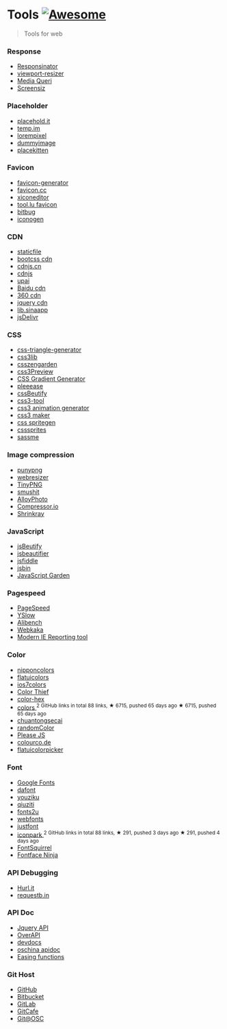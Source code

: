 <h1>
 Tools
 <a href="https://github.com/sindresorhus/awesome">
  <img alt="Awesome" src="https://cdn.rawgit.com/sindresorhus/awesome/d7305f38d29fed78fa85652e3a63e154dd8e8829/media/badge.svg"/>
 </a>
</h1>
<blockquote>
 <p>
  Tools for web
 </p>
</blockquote>
<h3>
 Response
</h3>
<ul>
 <li>
  <a href="http://www.responsinator.com/">
   Responsinator
  </a>
 </li>
 <li>
  <a href="http://lab.maltewassermann.com/viewport-resizer/">
   viewport-resizer
  </a>
 </li>
 <li>
  <a href="http://mediaqueri.es/">
   Media Queri
  </a>
 </li>
 <li>
  <a href="http://screensiz.es/phone">
   Screensiz
  </a>
 </li>
</ul>
<h3>
 Placeholder
</h3>
<ul>
 <li>
  <a href="http://placehold.it/">
   placehold.it
  </a>
 </li>
 <li>
  <a href="http://temp.im/">
   temp.im
  </a>
 </li>
 <li>
  <a href="http://lorempixel.com/">
   lorempixel
  </a>
 </li>
 <li>
  <a href="http://dummyimage.com/">
   dummyimage
  </a>
 </li>
 <li>
  <a href="http://placekitten.com/">
   placekitten
  </a>
 </li>
</ul>
<h3>
 Favicon
</h3>
<ul>
 <li>
  <a href="http://www.favicon-generator.org/">
   favicon-generator
  </a>
 </li>
 <li>
  <a href="http://www.favicon.cc/">
   favicon.cc
  </a>
 </li>
 <li>
  <a href="http://www.xiconeditor.com/">
   xiconeditor
  </a>
 </li>
 <li>
  <a href="http://tool.lu/favicon/">
   tool.lu favicon
  </a>
 </li>
 <li>
  <a href="http://www.bitbug.net/">
   bitbug
  </a>
 </li>
 <li>
  <a href="http://iconogen.com/">
   iconogen
  </a>
 </li>
</ul>
<h3>
 CDN
</h3>
<ul>
 <li>
  <a href="http://www.staticfile.org/">
   staticfile
  </a>
 </li>
 <li>
  <a href="http://www.bootcdn.cn/">
   bootcss cdn
  </a>
 </li>
 <li>
  <a href="http://www.cdnjs.cn/">
   cdnjs.cn
  </a>
 </li>
 <li>
  <a href="https://cdnjs.com/">
   cdnjs
  </a>
 </li>
 <li>
  <a href="http://jscdn.upai.com/">
   upai
  </a>
 </li>
 <li>
  <a href="http://cdn.code.baidu.com/">
   Baidu cdn
  </a>
 </li>
 <li>
  <a href="http://libs.useso.com/">
   360 cdn
  </a>
 </li>
 <li>
  <a href="http://code.jquery.com/">
   jquery cdn
  </a>
 </li>
 <li>
  <a href="http://lib.sinaapp.com/">
   lib.sinaapp
  </a>
 </li>
 <li>
  <a href="http://www.jsdelivr.com/">
   jsDelivr
  </a>
 </li>
</ul>
<h3>
 CSS
</h3>
<ul>
 <li>
  <a href="http://apps.eky.hk/css-triangle-generator/zh-hant">
   css-triangle-generator
  </a>
 </li>
 <li>
  <a href="http://css3lib.alloyteam.com/">
   css3lib
  </a>
 </li>
 <li>
  <a href="http://www.csszengarden.com/">
   csszengarden
  </a>
 </li>
 <li>
  <a href="http://www.css88.com/tool/css3Preview/">
   css3Preview
  </a>
 </li>
 <li>
  <a href="http://www.colorzilla.com/gradient-editor/">
   CSS Gradient Generator
  </a>
 </li>
 <li>
  <a href="http://pleeease.io/play/">
   pleeease
  </a>
 </li>
 <li>
  <a href="http://tool.lu/css/">
   cssBeutify
  </a>
 </li>
 <li>
  <a href="http://isux.tencent.com/css3/tools.html">
   css3-tool
  </a>
 </li>
 <li>
  <a href="http://isux.tencent.com/css3/tools.html">
   css3 animation generator
  </a>
 </li>
 <li>
  <a href="http://www.css3maker.com/index.html">
   css3 maker
  </a>
 </li>
 <li>
  <a href="http://spritegen.website-performance.org/">
   css spritegen
  </a>
 </li>
 <li>
  <a href="http://csssprites.com/">
   csssprites
  </a>
 </li>
 <li>
  <a href="http://sassme.arc90.com/">
   sassme
  </a>
 </li>
</ul>
<h3>
 Image compression
</h3>
<ul>
 <li>
  <a href="http://www.punypng.com/">
   punypng
  </a>
 </li>
 <li>
  <a href="http://webresizer.com/resizer/">
   webresizer
  </a>
 </li>
 <li>
  <a href="https://tinypng.com">
   TinyPNG
  </a>
 </li>
 <li>
  <a href="http://www.smushit.com/ysmush.it/">
   smushit
  </a>
 </li>
 <li>
  <a href="http://alloyteam.github.io/AlloyPhoto/">
   AlloyPhoto
  </a>
 </li>
 <li>
  <a href="https://compressor.io/">
   Compressor.io
  </a>
 </li>
 <li>
  <a href="https://shrinkray.io">
   Shrinkray
  </a>
 </li>
</ul>
<h3>
 JavaScript
</h3>
<ul>
 <li>
  <a href="http://tool.lu/js/">
   jsBeutify
  </a>
 </li>
 <li>
  <a href="http://jsbeautifier.org/">
   jsbeautifier
  </a>
 </li>
 <li>
  <a href="http://jsfiddle.net/">
   jsfiddle
  </a>
 </li>
 <li>
  <a href="http://jsbin.com/">
   jsbin
  </a>
 </li>
 <li>
  <a href="http://bonsaiden.github.io/JavaScript-Garden/">
   JavaScript Garden
  </a>
 </li>
</ul>
<h3>
 Pagespeed
</h3>
<ul>
 <li>
  <a href="https://developers.google.com/speed/pagespeed/insights/">
   PageSpeed
  </a>
 </li>
 <li>
  <a href="https://addons.mozilla.org/zh-cn/firefox/addon/yslow/">
   YSlow
  </a>
 </li>
 <li>
  <a href="http://alibench.com/">
   Alibench
  </a>
 </li>
 <li>
  <a href="http://pagespeed.webkaka.com/">
   Webkaka
  </a>
 </li>
 <li>
  <a href="https://www.modern.ie/en-us/report">
   Modern IE Reporting tool
  </a>
 </li>
</ul>
<h3>
 Color
</h3>
<ul>
 <li>
  <a href="http://nipponcolors.com/">
   nipponcolors
  </a>
 </li>
 <li>
  <a href="http://flatuicolors.com/">
   flatuicolors
  </a>
 </li>
 <li>
  <a href="http://ios7colors.com/">
   ios7colors
  </a>
 </li>
 <li>
  <a href="http://lokeshdhakar.com/projects/color-thief/">
   Color Thief
  </a>
 </li>
 <li>
  <a href="http://www.color-hex.com/">
   color-hex
  </a>
 </li>
 <li>
  <a href="https://github.com/mrmrs/colors">
   colors
  </a>
  <sup>
   2 GitHub links in total 88 links, ★ 6715, pushed 65 days ago
  </sup>
  <sup>
   &#9733 6715, pushed 65 days ago
  </sup>
 </li>
 <li>
  <a href="http://ylbook.com/cms/web/chuantongsecai/chuantongsecai.htm">
   chuantongsecai
  </a>
 </li>
 <li>
  <a href="https://randomcolor.llllll.li/">
   randomColor
  </a>
 </li>
 <li>
  <a href="http://www.checkman.io/please/">
   Please JS
  </a>
 </li>
 <li>
  <a href="http://colourco.de">
   colourco.de
  </a>
 </li>
 <li>
  <a href="http://www.flatuicolorpicker.com/">
   flatuicolorpicker
  </a>
 </li>
</ul>
<h3>
 Font
</h3>
<ul>
 <li>
  <a href="https://www.google.com/fonts">
   Google Fonts
  </a>
 </li>
 <li>
  <a href="http://www.dafont.com/">
   dafont
  </a>
 </li>
 <li>
  <a href="http://www.youziku.com/">
   youziku
  </a>
 </li>
 <li>
  <a href="http://www.qiuziti.com/">
   qiuziti
  </a>
 </li>
 <li>
  <a href="http://www.fonts2u.com/index.html">
   fonts2u
  </a>
 </li>
 <li>
  <a href="http://www.fonts.com/web-fonts">
   webfonts
  </a>
 </li>
 <li>
  <a href="http://www.justfont.com/">
   justfont
  </a>
 </li>
 <li>
  <a href="https://github.com/lvwzhen/iconpark">
   iconpark
  </a>
  <sup>
   2 GitHub links in total 88 links, ★ 291, pushed 3 days ago
  </sup>
  <sup>
   &#9733 291, pushed 4 days ago
  </sup>
 </li>
 <li>
  <a href="http://www.fontsquirrel.com/">
   FontSquirrel
  </a>
 </li>
 <li>
  <a href="http://fontface.ninja/">
   Fontface Ninja
  </a>
 </li>
</ul>
<h3>
 API Debugging
</h3>
<ul>
 <li>
  <a href="https://www.hurl.it/">
   Hurl.it
  </a>
 </li>
 <li>
  <a href="http://requestb.in/">
   requestb.in
  </a>
 </li>
</ul>
<h3>
 API Doc
</h3>
<ul>
 <li>
  <a href="http://www.jquery123.com/">
   Jquery API
  </a>
 </li>
 <li>
  <a href="http://overapi.com/">
   OverAPI
  </a>
 </li>
 <li>
  <a href="http://devdocs.io/">
   devdocs
  </a>
 </li>
 <li>
  <a href="http://tool.oschina.net/apidocs">
   oschina apidoc
  </a>
 </li>
 <li>
  <a href="http://easings.net/en">
   Easing functions
  </a>
 </li>
</ul>
<h3>
 Git Host
</h3>
<ul>
 <li>
  <a href="https://github.com/">
   GitHub
  </a>
 </li>
 <li>
  <a href="https://bitbucket.org/">
   Bitbucket
  </a>
 </li>
 <li>
  <a href="https://about.gitlab.com/">
   GitLab
  </a>
 </li>
 <li>
  <a href="https://gitcafe.com/">
   GitCafe
  </a>
 </li>
 <li>
  <a href="http://git.oschina.net/">
   Git@OSC
  </a>
 </li>
</ul>
